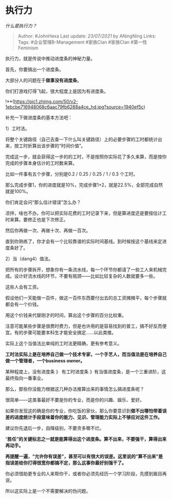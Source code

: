 # 执行力
*什么是执行力？*

> Author: #JohnHexa
Last update: *23/07/2021* by ANingNing
Links:
Tags:  #企业管理B-Management #家族Clan #家族Clan #第一性Feminism



执行力，就是传说中推动进度条的神秘力量。

首先，你要搞出一个进度条。

大部分人的问题在于**做事没有进度条**。

你们打游戏打得飞起，很大程度上是因为有进度条。

!**(https://pic1.zhimg.com/50/v2-1ebcbe716948068c6aac79fb6288a4ce_hd.jpg?source=1940ef5c)  


补充一下做进度条的基本方法吧：

1）工时法。

将整个关键路径（自己去查一下什么叫关键路径）上的必要步骤的工时都统计出来，按工时折算出该步骤的“时间价值”。

完成这一步，就会获得这一步的的工时，不是按照你实际花了多久来算，而是按你完成的步骤本身估计的工时数来算。

比如一件事有五个步骤，分别是0.2 / 0.25 / 0.25 / 1 / 0.3 个工时。

那么完成步骤1，你的进度就是10%，完成步骤1+2，就是22.5%，全部完成自然就是100%。

你们肯定会问“那么估计错误”怎么办？

凉拌，啥也不办。你可以把实际花费的工时记录下来，但是算进度还是要按估计工时来算。要修正也是下次修正。

然后你再做一次、再做十次、再做一百次。

直到你熟练了，你才会有一个比较靠谱的实际时间基线。到时候按这个基线来定进度条好了。

2）当（dang4）值法。

把所有的步骤拆开，想象你有一条流水线，每一个环节你都请了一些工人来机械完成。设计好流水线的环节，不要有瓶颈——比如比较复杂的人数就要多一些。

这些人会有工资。

假设他们一天能做一百件，做这一百件东西要付出去的总工资摊摊平，每个步骤就都会有一个价钱。

用这个价钱来代替刚才的时间，算出这个步骤的百分比权重。

注意可能某些步骤是很费时费力，但是也许用的是容易找到的普工，搞不好反而便宜。有的步骤可能要本科生才能安全搞定……以此类推。

实际上这个当值法比单纯的工时法更精确，更有参考意义。

**工时法实际上是在培养自己做一个技术专家，一个手艺人，而当值法是在培养自己做一个管理者，一个business owner。**

某种程度上，没有进度条 》 有工时进度条 》有当值进度条，是一个三重进阶，这最终指向一番事业。

  


那么，那些你没能力根据这几种办法推算出来的事情怎么搞进度条呢？

很简单——这类事最好不要是你的专业，而是你的兴趣、娱乐、爱好。

如果你发现这的确是你的专业，你吃饭的家伙，那么你要意识到**做不出哪怕带着误差的进度统计手段意味着你的能力、见识、管理能力实际上不够应对这件工作。**

建议你先退后一步，自降级别，不要贪多嚼不烂。

“**胜任”的关键标志之一就是能算得出这个进度条。算不出来，不要强干，算得出来再动手。**

**再提醒一遍，“允许你有误差”，甚至可以有很大的误差。这里说的“算不出来”是指误差给你打得很宽你都搞不定，那么这事你最好别强干了。**

你必须借助更专业的人来帮你干，或者你必须先经历一个学习阶段，先摸到眉目再说。

所以这实际上是一个不需要解决的伪问题。



